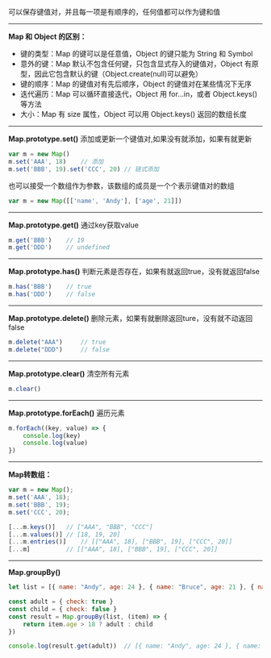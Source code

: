 可以保存键值对，并且每一项是有顺序的，任何值都可以作为键和值

------------

 **Map 和 Object 的区别：**
- 键的类型：Map 的键可以是任意值，Object 的键只能为 String 和 Symbol
- 意外的键：Map 默认不包含任何键，只包含显式存入的键值对，Object 有原型，因此它包含默认的键（Object.create(null)可以避免）
- 键的顺序：Map 的键值对有先后顺序，Object 的键值对在某些情况下无序
- 迭代遍历：Map 可以循环直接迭代，Object 用 for...in，或者 Object.keys() 等方法
- 大小：Map 有 size 属性，Object 可以用 Object.keys() 返回的数组长度

------------

**Map.prototype.set()**
添加或更新一个键值对,如果没有就添加，如果有就更新
```javascript
var m = new Map()
m.set('AAA', 18)	// 添加
m.set('BBB', 19).set('CCC', 20)	// 链式添加
```
也可以接受一个数组作为参数，该数组的成员是一个个表示键值对的数组
```javascript
var m = new Map([['name', 'Andy'], ['age', 21]])
```

------------


**Map.prototype.get()**
通过key获取value
```javascript
m.get('BBB')	// 19
m.get('DDD')	// undefined
```

------------


**Map.prototype.has()**
判断元素是否存在，如果有就返回true，没有就返回false
```javascript
m.has('BBB')	// true
m.has('DDD')	// false
```

------------


**Map.prototype.delete()**
删除元素，如果有就删除返回ture，没有就不动返回false
```javascript
m.delete("AAA")		// true
m.delete("DDD")		// false
```

------------


**Map.prototype.clear()**
清空所有元素
```javascript
m.clear()
```


------------



**Map.prototype.forEach()**
遍历元素
```javascript
m.forEach((key, value) => {
	console.log(key)
	console.log(value)
})
```




------------



**Map转数组：**
```javascript
var m = new Map();
m.set('AAA', 18);
m.set('BBB', 19);
m.set('CCC', 20);

[...m.keys()]   // ["AAA", "BBB", "CCC"]
[...m.values()] // [18, 19, 20]
[...m.entries()]    // [["AAA", 18], ["BBB", 19], ["CCC", 20]]
[...m]          // [["AAA", 18], ["BBB", 19], ["CCC", 20]]
```


------------


**Map.groupBy()**
```javascript
let list = [{ name: "Andy", age: 24 }, { name: "Bruce", age: 21 }, { name: "Curry", age: 16 }]

const adult = { check: true }
const child = { check: false }
const result = Map.groupBy(list, (item) => {
	return item.age > 18 ? adult : child
})

console.log(result.get(adult))  // [{ name: "Andy", age: 24 }, { name: "Bruce", age: 21 }]
```